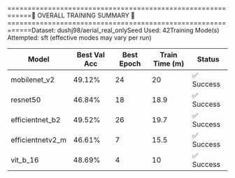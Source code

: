 
============================================================🏁 OVERALL TRAINING SUMMARY 🏁============================================================Dataset: dushj98/aerial_real_onlySeed Used: 42Training Mode(s) Attempted: sft (effective modes may vary per run)

| Model            | Best Val Acc   |   Best Epoch |   Train Time (m) | Status     |
|------------------|----------------|--------------|------------------|------------|
| mobilenet_v2     | 49.12%         |           24 |             20   | ✅ Success |
| resnet50         | 46.84%         |           18 |             18.9 | ✅ Success |
| efficientnet_b2  | 49.52%         |           26 |             19.7 | ✅ Success |
| efficientnetv2_m | 46.61%         |            7 |             15.5 | ✅ Success |
| vit_b_16         | 48.69%         |            4 |             10   | ✅ Success |